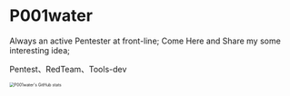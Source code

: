 # P001water

Always an active Pentester at front-line; Come Here and Share my some interesting idea;

Pentest、RedTeam、Tools-dev


<img src="https://github-readme-stats.vercel.app/api?username=P001water&amp;show_icons=true&amp;theme=dark" referrerpolicy="no-referrer" alt="P001water's GitHub stats" style="zoom:50%;">
